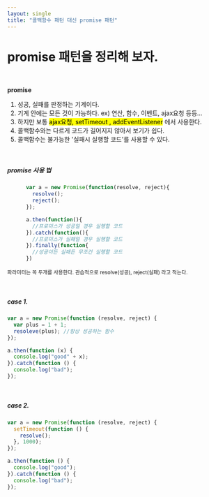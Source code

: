 ```yaml
---
layout: single
title: "콜백함수 패턴 대신 promise 패턴"
---
```


# promise 패턴을 정리해 보자.

<br>

**promise**

1. 성공, 실패를 판정하는 기계이다.
2. 기계 안에는 모든 것이 가능하다. ex) 연산, 함수, 이벤트, ajax요청 등등...
3. 하지만 보통 <mark>ajax요청, setTimeout , addEventListener</mark> 에서 사용한다.
4. 콜백함수와는 다르게 코드가 길어지지 않아서 보기가 쉽다.
5. 콜백함수는 불가능한 '실패시 실행할 코드'를 사용할 수 있다.

<br>
<h5>promise 사용 법</h5>

```js
      var a = new Promise(function(resolve, reject){
        resolve();
        reject();
      });

      a.then(function(){
        //프로미스가 성공일 경우 실행할 코드
      }).catch(function(){
        //프로미스가 실패일 경우 실행할 코드
      }).finally(function{
        //성공이든 실패든 무조건 실행할 코드
      })
```

<small>파라미터는 꼭 두개를 사용한다. 관습적으로 resolve(성공), reject(실패) 라고 적는다.</small>

<br>
<h5>case 1.</h5>

```js
var a = new Promise(function (resolve, reject) {
  var plus = 1 + 1;
  resoleve(plus); //항상 성공하는 함수
});

a.then(function (x) {
  console.log("good" + x);
}).catch(function () {
  console.log("bad");
});
```

<br>
<h5>case 2.</h5>

```js
var a = new Promise(function (resolve, reject) {
  setTimeout(function () {
    resolve();
  }, 1000);
});

a.then(function () {
  console.log("good");
}).catch(function () {
  console.log("bad");
});
```
